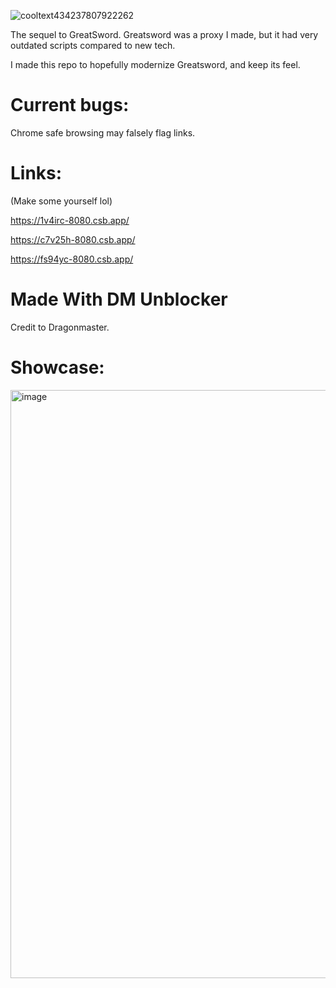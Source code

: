![cooltext434237807922262](https://user-images.githubusercontent.com/119009502/233846585-d725d79c-6e1a-4b29-b2be-3f247ed6d9e5.png)

The sequel to GreatSword. Greatsword was a proxy I made, but it had very outdated scripts compared to new tech. 

I made this repo to hopefully modernize Greatsword, and keep its feel.

# Current bugs:
Chrome safe browsing may falsely flag links.
# Links:

(Make some yourself lol)

https://1v4irc-8080.csb.app/

https://c7v25h-8080.csb.app/

https://fs94yc-8080.csb.app/



# Made With DM Unblocker

Credit to Dragonmaster.

# Showcase:

<img width="941" alt="image" src="https://user-images.githubusercontent.com/119009502/234257963-b32e4981-d77a-420b-b45a-36e322319a03.png">


